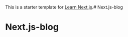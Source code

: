 This is a starter template for [Learn Next.js](https://nextjs.org/learn).# Next.js-blog
# Next.js-blog
